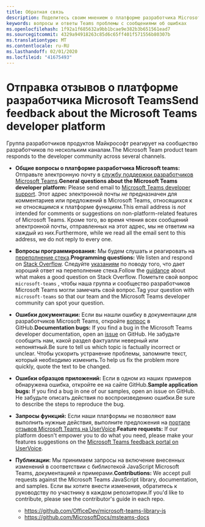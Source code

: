 ```yaml
---
title: Обратная связь
description: Поделитесь своим мнением о платформе разработчика Microsoft Teams
keywords: вопросы и ответы Teams проблемы с сообщениями об ошибках
ms.openlocfilehash: 1f92a1f685632a9bb1bcae9e382b3b651561ead7
ms.sourcegitcommit: 4329a94918263c85d6c65ff401f571556b80307b
ms.translationtype: MT
ms.contentlocale: ru-RU
ms.lasthandoff: 02/01/2020
ms.locfileid: "41675493"
---
```

# <a name="send-feedback-about-the-microsoft-teams-developer-platform"></a><span data-ttu-id="d19d6-104">Отправка отзывов о платформе разработчика Microsoft Teams</span><span class="sxs-lookup"><span data-stu-id="d19d6-104">Send feedback about the Microsoft Teams developer platform</span></span>

<span data-ttu-id="d19d6-105">Группа разработчиков продуктов Майкрософт реагирует на сообщество разработчиков по нескольким каналам.</span><span class="sxs-lookup"><span data-stu-id="d19d6-105">The Microsoft Team product team responds to the developer community across several channels.</span></span>

- <span data-ttu-id="d19d6-106">**Общие вопросы о платформе разработчика Microsoft teams:** Отправьте электронную почту в [службу поддержки разработчиков Microsoft Teams](mailto:microsoftteamsdev@microsoft.com).</span><span class="sxs-lookup"><span data-stu-id="d19d6-106">**General questions about the Microsoft Teams developer platform:** Please send email to [Microsoft Teams developer support](mailto:microsoftteamsdev@microsoft.com).</span></span> <span data-ttu-id="d19d6-107">Этот адрес электронной почты _не_ предназначен для комментариев или предложений в Microsoft Teams, относящихся к не относящимся к платформе функциям.</span><span class="sxs-lookup"><span data-stu-id="d19d6-107">This email address is _not_ intended for comments or suggestions on non-platform-related features of Microsoft Teams.</span></span> <span data-ttu-id="d19d6-108">Кроме того, во время чтения всех сообщений электронной почты, отправленных на этот адрес, мы не ответим на каждый из них.</span><span class="sxs-lookup"><span data-stu-id="d19d6-108">Furthermore, while we read all the email sent to this address, we do not reply to every one.</span></span>

- <span data-ttu-id="d19d6-109">**Вопросы программирования:** Мы будем слушать и реагировать на [переполнение стека](http://stackoverflow.com/questions/tagged/microsoft-teams).</span><span class="sxs-lookup"><span data-stu-id="d19d6-109">**Programming questions:** We listen and respond on [Stack Overflow](http://stackoverflow.com/questions/tagged/microsoft-teams).</span></span> <span data-ttu-id="d19d6-110">Следуйте [указаниям](http://stackoverflow.com/tour) по поводу того, что дает хороший ответ на переполнение стека.</span><span class="sxs-lookup"><span data-stu-id="d19d6-110">Follow the [guidance](http://stackoverflow.com/tour) about what makes a good question on Stack Overflow.</span></span> <span data-ttu-id="d19d6-111">Пометьте свой вопрос `microsoft-teams` , чтобы наша группа и сообщество разработчиков Microsoft Teams могли замечать свой вопрос.</span><span class="sxs-lookup"><span data-stu-id="d19d6-111">Tag your question with `microsoft-teams` so that our team and the Microsoft Teams developer community can spot your question.</span></span>

- <span data-ttu-id="d19d6-112">**Ошибки документации:** Если вы нашли ошибку в документации для разработчиков Microsoft Teams, откройте [вопрос](https://github.com/MicrosoftDocs/msteams-docs/issues) в GitHub.</span><span class="sxs-lookup"><span data-stu-id="d19d6-112">**Documentation bugs:** If you find a bug in the Microsoft Teams developer documentation, open an [issue](https://github.com/MicrosoftDocs/msteams-docs/issues) on GitHub.</span></span> <span data-ttu-id="d19d6-113">Не забудьте сообщить нам, какой раздел фактуалли неверный или непонятный.</span><span class="sxs-lookup"><span data-stu-id="d19d6-113">Be sure to tell us which topic is factually incorrect or unclear.</span></span> <span data-ttu-id="d19d6-114">Чтобы ускорить устранение проблемы, запомните текст, который необходимо изменить.</span><span class="sxs-lookup"><span data-stu-id="d19d6-114">To help us fix the problem more quickly, quote the text to be changed.</span></span>

- <span data-ttu-id="d19d6-115">**Ошибки образцов приложений:** Если в одном из наших примеров обнаружена ошибка, откройте ее на сайте GitHub.</span><span class="sxs-lookup"><span data-stu-id="d19d6-115">**Sample application bugs:** If you find a bug in one of our samples, open an issue on GitHub.</span></span> <span data-ttu-id="d19d6-116">Не забудьте описать действия по воспроизведению ошибки.</span><span class="sxs-lookup"><span data-stu-id="d19d6-116">Be sure to describe the steps to reproduce the bug.</span></span>

- <span data-ttu-id="d19d6-117">**Запросы функций:** Если наши платформы не позволяют вам выполнить нужные действия, выполните предложения на [портале отзывов Microsoft Teams на UserVoice](https://aka.ms/microsoftteamsplatformsuggestions).</span><span class="sxs-lookup"><span data-stu-id="d19d6-117">**Feature requests:** If our platform doesn't empower you to do what you need, please make your features suggestions on the [Microsoft Teams feedback portal on UserVoice](https://aka.ms/microsoftteamsplatformsuggestions).</span></span>

- <span data-ttu-id="d19d6-118">**Публикации:** Мы принимаем запросы на включение внесенных изменений в соответствии с библиотекой JavaScript Microsoft Teams, документацией и примерами.</span><span class="sxs-lookup"><span data-stu-id="d19d6-118">**Contributions:** We accept pull requests against the Microsoft Teams JavaScript library, documentation, and samples.</span></span> <span data-ttu-id="d19d6-119">Если вы хотите внести изменения, обратитесь к руководству по участнику в каждом репозитории.</span><span class="sxs-lookup"><span data-stu-id="d19d6-119">If you'd like to contribute, please see the contributor's guide in each repo.</span></span>

  * https://github.com/OfficeDev/microsoft-teams-library-js
  * https://github.com/MicrosoftDocs/msteams-docs
